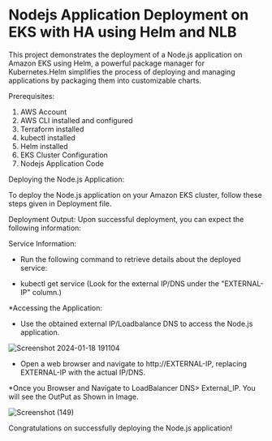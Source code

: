# Nodejs Application Deployment on EKS with HA using Helm and NLB

This project demonstrates the deployment of a Node.js application on Amazon EKS using Helm, a powerful package manager for Kubernetes.Helm simplifies the process of deploying and managing applications by packaging them into customizable charts.

Prerequisites:
1. AWS Account
2. AWS CLI installed and configured
3. Terraform installed
4. kubectl installed
5. Helm installed
6. EKS Cluster Configuration
7. Nodejs Application Code


Deploying the Node.js Application:

To deploy the Node.js application on your Amazon EKS cluster, follow these steps given in Deployment file.

Deployment Output:
Upon successful deployment, you can expect the following information:

Service Information:
* Run the following command to retrieve details about the deployed service:
- kubectl get service
(Look for the external IP/DNS under the "EXTERNAL-IP" column.)

*Accessing the Application:
- Use the obtained external IP/Loadbalance DNS to access the Node.js application.

![Screenshot 2024-01-18 191104](https://github.com/RajputRenu/EKS_Project/assets/118665146/03669b48-0f49-4d19-a357-b66e3760fd4a)


- Open a web browser and navigate to http://EXTERNAL-IP, replacing EXTERNAL-IP with the actual IP/DNS.

*Once you Browser and Navigate to LoadBalancer DNS> External_IP. You will see the OutPut as Shown in Image.

![Screenshot (149)](https://github.com/RajputRenu/EKS_Project/assets/118665146/2118cf52-c062-4eaf-87c7-c47e843b49eb)

Congratulations on successfully deploying the Node.js application! 
